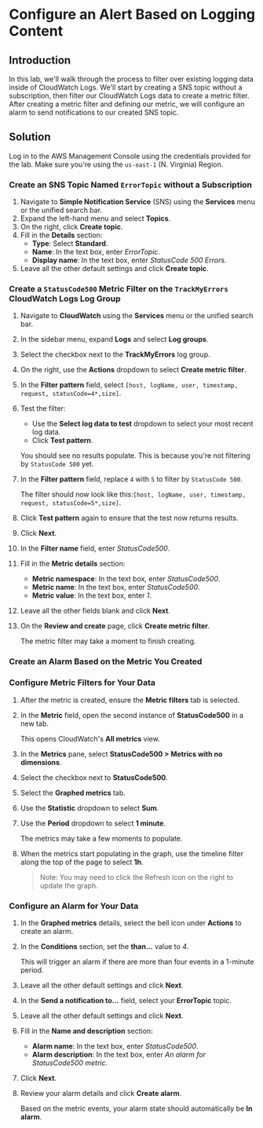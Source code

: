 # Configure an Alert Based on Logging Content

## Introduction

In this lab, we'll walk through the 
process to filter over existing logging data inside of CloudWatch Logs. 
We'll start by creating a SNS topic without a subscription, then filter 
our CloudWatch Logs data to create a metric filter. After creating a 
metric filter and defining our metric, we will configure an alarm to 
send notifications to our created SNS topic.

## Solution

Log in to the AWS Management Console using the credentials provided for the lab. Make sure you're using the `us-east-1` (N. Virginia) Region.

### Create an SNS Topic Named `ErrorTopic` without a Subscription

1. Navigate to **Simple Notification Service** (SNS) using the **Services** menu or the unified search bar.
2. Expand the left-hand menu and select **Topics**.
3. On the right, click **Create topic**.
4. Fill in the **Details** section:
    - **Type**: Select **Standard**.
    - **Name**: In the text box, enter *ErrorTopic*.
    - **Display name**: In the text box, enter *StatusCode 500 Errors*.
5. Leave all the other default settings and click **Create topic**.

### Create a `StatusCode500` Metric Filter on the `TrackMyErrors` CloudWatch Logs Log Group

1. Navigate to **CloudWatch** using the **Services** menu or the unified search bar.
2. In the sidebar menu, expand **Logs** and select **Log groups**.
3. Select the checkbox next to the **TrackMyErrors** log group.
4. On the right, use the **Actions** dropdown to select **Create metric filter**.
5. In the **Filter pattern** field, select `[host, logName, user, timestamp, request, statusCode=4*,size]`.
6. Test the filter:
    - Use the **Select log data to test** dropdown to select your most recent log data.
    - Click **Test pattern**.
    
    You should see no results populate. This is because you're not filtering by `StatusCode 500` yet.
    
7. In the **Filter pattern** field, replace `4` with `5` to filter by `StatusCode 500`.
    
    The filter should now look like this:`[host, logName, user, timestamp, request, statusCode=5*,size]`.
    
8. Click **Test pattern** again to ensure that the test now returns results.
9. Click **Next**.
10. In the **Filter name** field, enter *StatusCode500*.
11. Fill in the **Metric details** section:
    - **Metric namespace**: In the text box, enter *StatusCode500*.
    - **Metric name**: In the text box, enter *StatusCode500*.
    - **Metric value**: In the text box, enter *1*.
12. Leave all the other fields blank and click **Next**.
13. On the **Review and create** page, click **Create metric filter**.
    
    The metric filter may take a moment to finish creating.
    

### Create an Alarm Based on the Metric You Created

### Configure Metric Filters for Your Data

1. After the metric is created, ensure the **Metric filters** tab is selected.
2. In the **Metric** field, open the second instance of **StatusCode500** in a new tab.
    
    This opens CloudWatch's **All metrics** view.
    
3. In the **Metrics** pane, select **StatusCode500 > Metrics with no dimensions**.
4. Select the checkbox next to **StatusCode500**.
5. Select the **Graphed metrics** tab.
6. Use the **Statistic** dropdown to select **Sum**.
7. Use the **Period** dropdown to select **1 minute**.
    
    The metrics may take a few moments to populate.
    
8. When the metrics start populating in the graph, use the timeline filter along the top of the page to select **1h**.
    
    > Note: You may need to click the Refresh icon on the right to update the graph.
    > 

### Configure an Alarm for Your Data

1. In the **Graphed metrics** details, select the bell icon under **Actions** to create an alarm.
2. In the **Conditions** section, set the **than...** value to *4*.
    
    This will trigger an alarm if there are more than four events in a 1-minute period.
    
3. Leave all the other default settings and click **Next**.
4. In the **Send a notification to...** field, select your **ErrorTopic** topic.
5. Leave all the other default settings and click **Next**.
6. Fill in the **Name and description** section:
    - **Alarm name**: In the text box, enter *StatusCode500*.
    - **Alarm description**: In the text box, enter *An alarm for StatusCode500 metric*.
7. Click **Next**.
8. Review your alarm details and click **Create alarm**.
    
    Based on the metric events, your alarm state should automatically be **In alarm**.